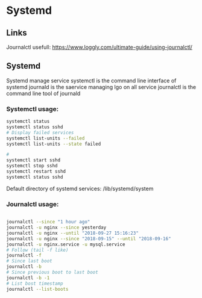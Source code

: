 # Systemd


## Links

Journalctl usefull: https://www.loggly.com/ultimate-guide/using-journalctl/

## Systemd 

Systemd manage service
systemctl is the command line interface of systemd
journald is the saervice managing lgo on all service
journalctl is the command line tool of journald


### Systemctl usage:

```bash
systemctl status
systemctl status sshd
# Display failed services
systemctl list-units --failed
systemctl list-units --state failed

# 
systemctl start sshd
systemctl stop sshd
systemctl restart sshd
systemctl status sshd
```

Default directory of systemd services: /lib/systemd/system

### Journalctl usage:

```bash

journalctl --since "1 hour ago"
journalctl -u nginx --since yesterday
journalctl -u nginx --until "2018-09-27 15:16:23"
journalctl -u nginx --since "2018-09-15" --until "2018-09-16"
journalctl -u nginx.service -u mysql.service
# Follow (tail -f like)
journalctl -f
# Since last boot
journalctl -b
# Since previous boot to last boot
journalctl -b -1
# List bost timestamp
journalctl --list-boots
```



